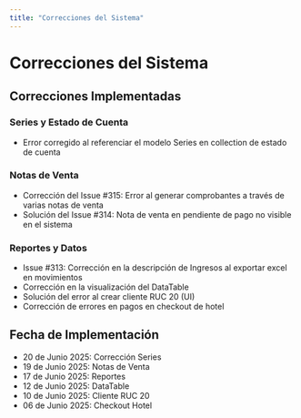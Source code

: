 ```yaml
---
title: "Correcciones del Sistema"
---
```


# Correcciones del Sistema

## Correcciones Implementadas

### Series y Estado de Cuenta
- Error corregido al referenciar el modelo Series en collection de estado de cuenta

### Notas de Venta
- Corrección del Issue #315: Error al generar comprobantes a través de varias notas de venta
- Solución del Issue #314: Nota de venta en pendiente de pago no visible en el sistema

### Reportes y Datos
- Issue #313: Corrección en la descripción de Ingresos al exportar excel en movimientos
- Corrección en la visualización del DataTable
- Solución del error al crear cliente RUC 20 (UI)
- Corrección de errores en pagos en checkout de hotel

## Fecha de Implementación
- 20 de Junio 2025: Corrección Series
- 19 de Junio 2025: Notas de Venta
- 17 de Junio 2025: Reportes
- 12 de Junio 2025: DataTable
- 10 de Junio 2025: Cliente RUC 20
- 06 de Junio 2025: Checkout Hotel